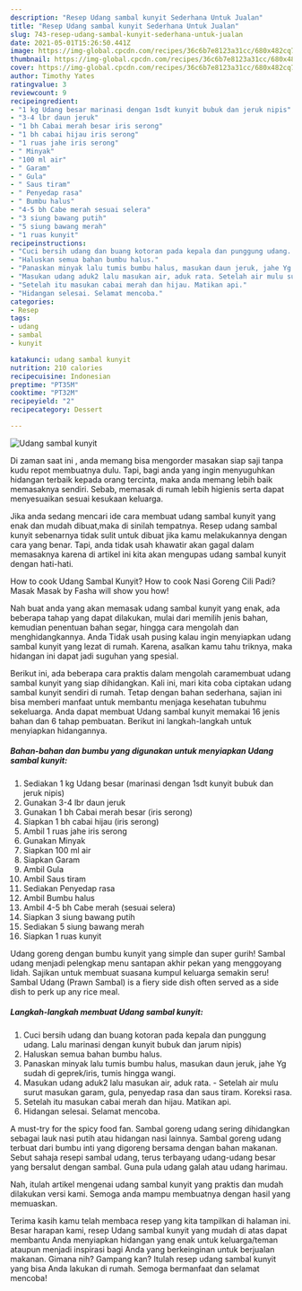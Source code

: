 ```yaml
---
description: "Resep Udang sambal kunyit Sederhana Untuk Jualan"
title: "Resep Udang sambal kunyit Sederhana Untuk Jualan"
slug: 743-resep-udang-sambal-kunyit-sederhana-untuk-jualan
date: 2021-05-01T15:26:50.441Z
image: https://img-global.cpcdn.com/recipes/36c6b7e8123a31cc/680x482cq70/udang-sambal-kunyit-foto-resep-utama.jpg
thumbnail: https://img-global.cpcdn.com/recipes/36c6b7e8123a31cc/680x482cq70/udang-sambal-kunyit-foto-resep-utama.jpg
cover: https://img-global.cpcdn.com/recipes/36c6b7e8123a31cc/680x482cq70/udang-sambal-kunyit-foto-resep-utama.jpg
author: Timothy Yates
ratingvalue: 3
reviewcount: 9
recipeingredient:
- "1 kg Udang besar marinasi dengan 1sdt kunyit bubuk dan jeruk nipis"
- "3-4 lbr daun jeruk"
- "1 bh Cabai merah besar iris serong"
- "1 bh cabai hijau iris serong"
- "1 ruas jahe iris serong"
- " Minyak"
- "100 ml air"
- " Garam"
- " Gula"
- " Saus tiram"
- " Penyedap rasa"
- " Bumbu halus"
- "4-5 bh Cabe merah sesuai selera"
- "3 siung bawang putih"
- "5 siung bawang merah"
- "1 ruas kunyit"
recipeinstructions:
- "Cuci bersih udang dan buang kotoran pada kepala dan punggung udang. Lalu marinasi dengan kunyit bubuk dan jarum nipis)"
- "Haluskan semua bahan bumbu halus."
- "Panaskan minyak lalu tumis bumbu halus, masukan daun jeruk, jahe Yg sudah di geprek/iris, tumis hingga wangi."
- "Masukan udang aduk2 lalu masukan air, aduk rata. Setelah air mulu surut masukan garam, gula, penyedap rasa dan saus tiram. Koreksi rasa."
- "Setelah itu masukan cabai merah dan hijau. Matikan api."
- "Hidangan selesai. Selamat mencoba."
categories:
- Resep
tags:
- udang
- sambal
- kunyit

katakunci: udang sambal kunyit 
nutrition: 210 calories
recipecuisine: Indonesian
preptime: "PT35M"
cooktime: "PT32M"
recipeyield: "2"
recipecategory: Dessert

---
```



![Udang sambal kunyit](https://img-global.cpcdn.com/recipes/36c6b7e8123a31cc/680x482cq70/udang-sambal-kunyit-foto-resep-utama.jpg)

Di zaman  saat ini , anda memang bisa mengorder masakan siap saji tanpa kudu repot membuatnya dulu. Tapi, bagi anda yang ingin menyuguhkan hidangan terbaik kepada orang tercinta, maka anda memang lebih baik memasaknya sendiri. Sebab, memasak di rumah lebih higienis serta dapat menyesuaikan sesuai kesukaan keluarga.

Jika anda sedang mencari ide cara membuat udang sambal kunyit yang enak dan mudah dibuat,maka di sinilah tempatnya. Resep udang sambal kunyit  sebenarnya tidak sulit untuk dibuat jika kamu melakukannya dengan cara yang benar. Tapi, anda tidak usah khawatir akan gagal dalam memasaknya 
karena di artikel ini kita akan mengupas udang sambal kunyit dengan hati-hati.  

How to cook Udang Sambal Kunyit? How to cook Nasi Goreng Cili Padi? Masak Masak by Fasha will show you how!

Nah buat anda yang akan memasak udang sambal kunyit yang enak, ada beberapa tahap yang dapat dilakukan, mulai dari memilih jenis bahan, kemudian penentuan bahan segar, hingga cara mengolah dan menghidangkannya. Anda Tidak usah pusing kalau ingin menyiapkan udang sambal kunyit yang lezat di rumah. Karena, asalkan kamu  tahu triknya, maka hidangan ini dapat jadi suguhan yang spesial.

Berikut ini, ada beberapa cara praktis  dalam mengolah caramembuat udang sambal kunyit yang siap dihidangkan. Kali ini, mari kita coba ciptakan udang sambal kunyit sendiri di rumah. Tetap dengan bahan sederhana, sajian ini bisa memberi manfaat untuk membantu menjaga kesehatan tubuhmu sekeluarga. Anda dapat membuat Udang sambal kunyit memakai 16 jenis bahan dan 6 tahap pembuatan. Berikut ini langkah-langkah untuk menyiapkan hidangannya.

<!--inarticleads1-->

##### Bahan-bahan dan bumbu yang digunakan untuk menyiapkan Udang sambal kunyit:

1. Sediakan 1 kg Udang besar (marinasi dengan 1sdt kunyit bubuk dan jeruk nipis)
1. Gunakan 3-4 lbr daun jeruk
1. Gunakan 1 bh Cabai merah besar (iris serong)
1. Siapkan 1 bh cabai hijau (iris serong)
1. Ambil 1 ruas jahe iris serong
1. Gunakan  Minyak
1. Siapkan 100 ml air
1. Siapkan  Garam
1. Ambil  Gula
1. Ambil  Saus tiram
1. Sediakan  Penyedap rasa
1. Ambil  Bumbu halus
1. Ambil 4-5 bh Cabe merah (sesuai selera)
1. Siapkan 3 siung bawang putih
1. Sediakan 5 siung bawang merah
1. Siapkan 1 ruas kunyit


Udang goreng dengan bumbu kunyit yang simple dan super gurih! Sambal udang menjadi pelengkap menu santapan akhir pekan yang menggoyang lidah. Sajikan untuk membuat suasana kumpul keluarga semakin seru! Sambal Udang (Prawn Sambal) is a fiery side dish often served as a side dish to perk up any rice meal. 

<!--inarticleads2-->

##### Langkah-langkah membuat Udang sambal kunyit:

1. Cuci bersih udang dan buang kotoran pada kepala dan punggung udang. Lalu marinasi dengan kunyit bubuk dan jarum nipis)
1. Haluskan semua bahan bumbu halus.
1. Panaskan minyak lalu tumis bumbu halus, masukan daun jeruk, jahe Yg sudah di geprek/iris, tumis hingga wangi.
1. Masukan udang aduk2 lalu masukan air, aduk rata. - Setelah air mulu surut masukan garam, gula, penyedap rasa dan saus tiram. Koreksi rasa.
1. Setelah itu masukan cabai merah dan hijau. Matikan api.
1. Hidangan selesai. Selamat mencoba.


A must-try for the spicy food fan. Sambal goreng udang sering dihidangkan sebagai lauk nasi putih atau hidangan nasi lainnya. Sambal goreng udang terbuat dari bumbu inti yang digoreng bersama dengan bahan makanan. Sebut sahaja resepi sambal udang, terus terbayang udang-udang besar yang bersalut dengan sambal. Guna pula udang galah atau udang harimau. 

Nah, itulah artikel mengenai  udang sambal kunyit  yang praktis dan mudah dilakukan versi kami. Semoga anda mampu membuatnya dengan hasil yang memuaskan. 

Terima kasih kamu telah membaca resep yang kita tampilkan di halaman ini. Besar harapan kami, resep  Udang sambal kunyit yang mudah di atas dapat membantu Anda menyiapkan hidangan yang enak untuk keluarga/teman ataupun menjadi inspirasi bagi Anda yang berkeinginan untuk berjualan makanan. Gimana nih? Gampang kan? Itulah resep udang sambal kunyit yang bisa Anda lakukan di rumah. Semoga bermanfaat dan selamat mencoba!


